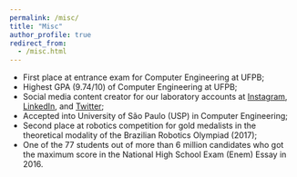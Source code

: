 ```yaml
---
permalink: /misc/
title: "Misc"
author_profile: true
redirect_from:
  - /misc.html
---
```


- First place at entrance exam for Computer Engineering at UFPB;
- Highest GPA (9.74/10) of Computer Engineering at UFPB;
- Social media content creator for our laboratory accounts at [Instagram](https://www.instagram.com/log.ufpb/), [LinkedIn](https://www.linkedin.com/showcase/log-ufpb/), and [Twitter](https://mobile.twitter.com/log_ufpb);
- Accepted into University of São Paulo (USP) in Computer Engineering;
- Second place at robotics competition for gold medalists in the theoretical modality of the Brazilian Robotics Olympiad (2017);
- One of the 77 students out of more than 6 million candidates who got the maximum score in the National High School Exam (Enem) Essay in 2016.